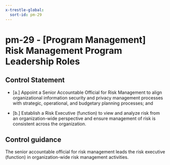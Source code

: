 ```yaml
---
x-trestle-global:
  sort-id: pm-29
---
```


# pm-29 - \[Program Management\] Risk Management Program Leadership Roles

## Control Statement

- \[a.\] Appoint a Senior Accountable Official for Risk Management to align organizational information security and privacy management processes with strategic, operational, and budgetary planning processes; and

- \[b.\] Establish a Risk Executive (function) to view and analyze risk from an organization-wide perspective and ensure management of risk is consistent across the organization.

## Control guidance

The senior accountable official for risk management leads the risk executive (function) in organization-wide risk management activities.
